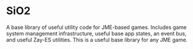 # SiO2
A base library of useful utility code for JME-based games.  Includes
game system management infrastructure, useful base app states, an
event bus, and useful Zay-ES utilities.  This is a useful base library
for any JME game.
